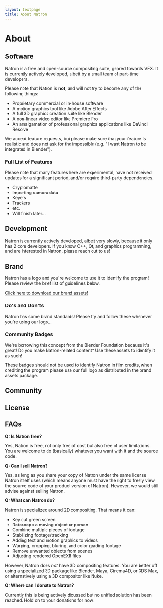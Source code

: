```yaml
---
layout: textpage
title: About Natron
---
```


# About

## Software

Natron is a free and open-source compositing suite, geared towards VFX. It is currently actively developed, albeit by a small team of part-time developers.

Please note that Natron is **not**, and will not try to become any of the following things:
- Proprietary commercial or in-house software
- A motion graphics tool like Adobe After Effects
- A full 3D graphics creation suite like Blender
- A non-linear video editor like Premiere Pro
- An amalgamation of professional graphics applications like DaVinci Resolve

We accept feature requests, but please make sure that your feature is realistic and does not ask for the impossible (e.g. "I want Natron to be integrated in Blender").

### Full List of Features

Please note that many features here are experimental, have not received updates for a significant period, and/or require third-party dependencies.

* Cryptomatte
* Importing camera data
* Keyers
* Trackers
* etc.
* Will finish later...

## Development

Natron is currently actively developed, albeit very slowly, because it only has 2 core developers. If you know C++, Qt, and graphics programming, and are interested in Natron, please reach out to us!

## Brand

Natron has a logo and you're welcome to use it to identify the program!  Please review the brief list of guidelines below.

[Click here to download our brand assets!](#)

### Do's and Don'ts

Natron has some brand standards!  Please try and follow these whenever you're using our logo...

### Community Badges

We're borrowing this concept from the Blender Foundation because it's great!  Do you make Natron-related content?  Use these assets to identify it as such!

These badges should not be used to identify Natron in film credits, when crediting the program please use our full logo as distributed in the brand assets package.

## Community

## License

## FAQs

**Q: Is Natron free?**

Yes, Natron is free, not only free of cost but also free of user limitations. You are welcome to do (basically) whatever you want with it and the source code.

**Q: Can I sell Natron?**

Yes, as long as you share your copy of Natron under the same license Natron itself uses (which means anyone must have the right to freely view the source code of your product version of Natron). However, we would still advise against selling Natron.

**Q: What can Natron do?**

Natron is specialized around 2D compositing. That means it can:

* Key out green screen
* Rotoscope a moving object or person
* Combine multiple pieces of footage
* Stabilizing footage/tracking
* Adding text and motion graphics to videos
* Warping, cropping, bluring, and color grading footage
* Remove unwanted objects from scenes
* Adjusting rendered OpenEXR files

However, Natron does *not* have 3D compositing features. You are better off using a specialized 3D package like Blender, Maya, Cinema4D, or 3DS Max, or alternatively using a 3D compositor like Nuke.

**Q: Where can I donate to Natron?**

Currently this is being actively dicussed but no unified solution has been reached. Hold on to your donations for now.